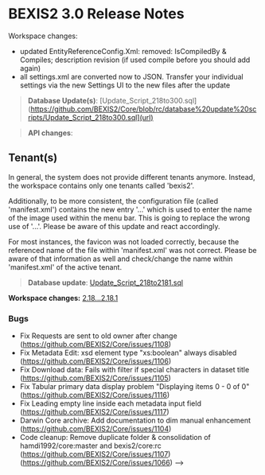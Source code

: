 # BEXIS2 3.0 Release Notes

Workspace changes: 
- updated EntityReferenceConfig.Xml: removed: IsCompiledBy & Compiles; description revision (if used compile before you should add again)
- all settings.xml are converted now to JSON. Transfer your individual settings via the new Settings UI to the new files after the update


>**Database Update(s)**: [Update_Script_218to300.sql](https://github.com/BEXIS2/Core/blob/rc/database%20update%20scripts/Update_Script_218to300.sql](url)

>**API changes**:

## Tenant(s)

In general, the system does not provide different tenants anymore. Instead, the workspace contains only one tenants called 'bexis2'.

Additionally, to be more consistent, the configuration file (called 'manifest.xml') contains the new entry '<Brand>...</Brand>' which is used to enter the name of the image used within the menu bar. This is going to replace the wrong use of '<Logo>...</Logo>'. Please be aware of this update and react accordingly.

For most instances, the favicon was not loaded correctly, because the referenced name of the file within 'manifest.xml' was not correct. Please be aware of that information as well and check/change the name within 'manifest.xml' of the active tenant.
>**Database update**: [Update_Script_218to2181.sql](https://github.com/BEXIS2/Core/blob/rc/database%20update%20scripts/Update_Script_218to2.18.1.sql)



**Workspace changes:** [2.18...2.18.1](https://github.com/BEXIS2/Workspace/compare/2.18...2.18.1)

### Bugs
- Fix Requests are sent to old owner after change (https://github.com/BEXIS2/Core/issues/1108)
- Fix Metadata Edit: xsd element type "xs:boolean" always disabled (https://github.com/BEXIS2/Core/issues/1106)
- Fix Download data: Fails with filter if special characters in dataset title (https://github.com/BEXIS2/Core/issues/1105)
- Fix Tabular primary data display problem "Displaying items 0 - 0 of 0" (https://github.com/BEXIS2/Core/issues/1116)
- Fix Leading empty line inside each metadata input field (https://github.com/BEXIS2/Core/issues/1117)
- Darwin Core archive: Add documentation to dim manual enhancement (https://github.com/BEXIS2/Core/issues/1104)
- Code cleanup: Remove duplicate folder & consolidation of hamdi1992/core:master and bexis2/core:rc (https://github.com/BEXIS2/Core/issues/1107) (https://github.com/BEXIS2/Core/issues/1066) -->







